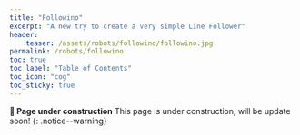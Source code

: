```yaml
---
title: "Followino"
excerpt: "A new try to create a very simple Line Follower"
header: 
    teaser: /assets/robots/followino/followino.jpg
permalink: /robots/followino
toc: true
toc_label: "Table of Contents"
toc_icon: "cog"
toc_sticky: true
---
```


**:construction: Page under construction** This page is under construction, will be update soon!
{: .notice--warning}
